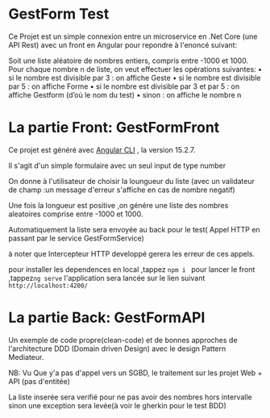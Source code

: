 # GestForm Test

Ce Projet est un simple connexion entre un microservice en .Net Core (une API Rest) avec un front en Angular pour repondre à l'enoncé suivant:

Soit une liste aléatoire de nombres entiers, compris entre -1000 et 1000.
Pour chaque nombre n de liste, on veut effectuer les opérations suivantes:
• si le nombre est divisible par 3 : on affiche Geste
• si le nombre est divisible par 5 : on affiche Forme
• si le nombre est divisible par 3 et par 5 : on affiche Gestform (d’où le nom du test)
• sinon : on affiche le nombre n

# La partie Front: GestFormFront

Ce projet est généré avec [Angular CLI](https://github.com/angular/angular-cli) , la version 15.2.7.

Il s'agit d'un simple formulaire avec un seul input de type number 

On donne à l'utilisateur de choisir la loungueur du liste (avec un validateur de champ :un message d'erreur s'affiche en cas de nombre negatif)

Une fois la longueur est positive ,on génére une liste des nombres aleatoires comprise entre -1000 et 1000.

Automatiquement la liste sera envoyée au back pour le test( Appel HTTP en passant par le service GestFormService)

à noter que Intercepteur HTTP developpé gerera les erreur de ces appels.

pour installer les dependences en local ,tappez `npm i `
pour lancer le front  ,tappez`ng serve` 
l'application sera lancée sur le lien suivant `http://localhost:4200/`

# La partie Back: GestFormAPI

Un exemple de code propre(clean-code) et de bonnes approches de l'architecture DDD (Domain driven Design) avec le design Pattern Mediateur. 

NB: Vu Que y'a pas d'appel vers un SGBD, le traitement sur les projet Web + API (pas d'entitée) 

La liste inserée sera verifié pour ne pas avoir des nombres hors intervalle sinon une exception sera levée(à voir le gherkin pour le test BDD)


